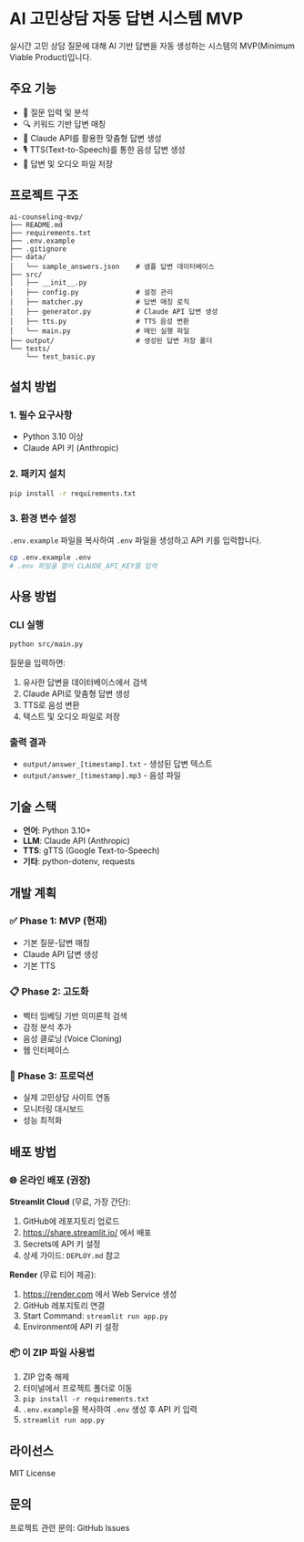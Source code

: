 # AI 고민상담 자동 답변 시스템 MVP

실시간 고민 상담 질문에 대해 AI 기반 답변을 자동 생성하는 시스템의 MVP(Minimum Viable Product)입니다.

## 주요 기능

- 📝 질문 입력 및 분석
- 🔍 키워드 기반 답변 매칭
- 🤖 Claude API를 활용한 맞춤형 답변 생성
- 🎙️ TTS(Text-to-Speech)를 통한 음성 답변 생성
- 💾 답변 및 오디오 파일 저장

## 프로젝트 구조

```
ai-counseling-mvp/
├── README.md
├── requirements.txt
├── .env.example
├── .gitignore
├── data/
│   └── sample_answers.json    # 샘플 답변 데이터베이스
├── src/
│   ├── __init__.py
│   ├── config.py              # 설정 관리
│   ├── matcher.py             # 답변 매칭 로직
│   ├── generator.py           # Claude API 답변 생성
│   ├── tts.py                 # TTS 음성 변환
│   └── main.py                # 메인 실행 파일
├── output/                    # 생성된 답변 저장 폴더
└── tests/
    └── test_basic.py
```

## 설치 방법

### 1. 필수 요구사항
- Python 3.10 이상
- Claude API 키 (Anthropic)

### 2. 패키지 설치
```bash
pip install -r requirements.txt
```

### 3. 환경 변수 설정
`.env.example` 파일을 복사하여 `.env` 파일을 생성하고 API 키를 입력합니다.

```bash
cp .env.example .env
# .env 파일을 열어 CLAUDE_API_KEY를 입력
```

## 사용 방법

### CLI 실행
```bash
python src/main.py
```

질문을 입력하면:
1. 유사한 답변을 데이터베이스에서 검색
2. Claude API로 맞춤형 답변 생성
3. TTS로 음성 변환
4. 텍스트 및 오디오 파일로 저장

### 출력 결과
- `output/answer_[timestamp].txt` - 생성된 답변 텍스트
- `output/answer_[timestamp].mp3` - 음성 파일

## 기술 스택

- **언어**: Python 3.10+
- **LLM**: Claude API (Anthropic)
- **TTS**: gTTS (Google Text-to-Speech)
- **기타**: python-dotenv, requests

## 개발 계획

### ✅ Phase 1: MVP (현재)
- 기본 질문-답변 매칭
- Claude API 답변 생성
- 기본 TTS

### 📋 Phase 2: 고도화
- 벡터 임베딩 기반 의미론적 검색
- 감정 분석 추가
- 음성 클로닝 (Voice Cloning)
- 웹 인터페이스

### 🚀 Phase 3: 프로덕션
- 실제 고민상담 사이트 연동
- 모니터링 대시보드
- 성능 최적화

## 배포 방법

### 🌐 온라인 배포 (권장)

**Streamlit Cloud** (무료, 가장 간단):
1. GitHub에 레포지토리 업로드
2. https://share.streamlit.io/ 에서 배포
3. Secrets에 API 키 설정
4. 상세 가이드: `DEPLOY.md` 참고

**Render** (무료 티어 제공):
1. https://render.com 에서 Web Service 생성
2. GitHub 레포지토리 연결
3. Start Command: `streamlit run app.py`
4. Environment에 API 키 설정

### 📦 이 ZIP 파일 사용법

1. ZIP 압축 해제
2. 터미널에서 프로젝트 폴더로 이동
3. `pip install -r requirements.txt`
4. `.env.example`을 복사하여 `.env` 생성 후 API 키 입력
5. `streamlit run app.py`

## 라이선스

MIT License

## 문의

프로젝트 관련 문의: GitHub Issues
